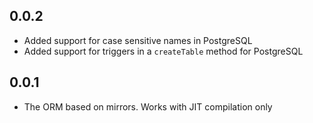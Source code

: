 ## 0.0.2
- Added support for case sensitive names in PostgreSQL
- Added support for triggers in a `createTable` method for PostgreSQL
## 0.0.1
- The ORM based on mirrors. Works with JIT compilation only
